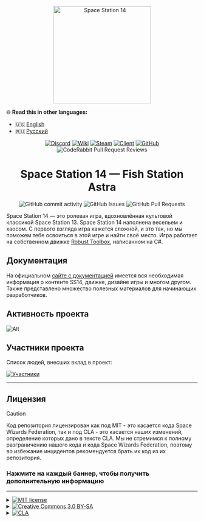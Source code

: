 <p align="center">
  <img alt="Space Station 14" height="256" src="https://i.ibb.co/zV4P12Qg/image-4959.png" />
</p>


🌐 **Read this in other languages:**

- 🇺🇸 [English](README.en.md)
- 🇷🇺 [Русский](README.ru.md)

<div class="header" align="center">

[![Discord](https://img.shields.io/discord/831352358520725506?label=Discord&logo=discord&logoColor=white)](https://fish.station.wiki.shizainc.com/aphrodite/discord)
[![Wiki](https://img.shields.io/badge/Wiki-SS14%20FISH%20STATION%20ASTRA-blue)](https://fish.station.wiki.shizainc.com/aphrodite/)
[![Steam](https://img.shields.io/badge/Steam-SS14%20SUNRISE-blue)](https://store.steampowered.com/app/1255460/Space_Station_14/)
[![Client](https://img.shields.io/badge/Client-Download-blue)](https://spacestation14.io/about/nightlies/)
[![GitHub](https://img.shields.io/github/stars/space-sunrise/space-station-14?style=social)](https://github.com/space-sunrise/lust-station)
![CodeRabbit Pull Request Reviews](https://img.shields.io/coderabbit/prs/github/space-sunrise/sunrise-station?utm_source=oss&utm_medium=github&utm_campaign=space-sunrise%2Fsunrise-station&labelColor=171717&color=FF570A&link=https%3A%2F%2Fcoderabbit.ai&label=CodeRabbit+Reviews)

# Space Station 14 — Fish Station Astra

![GitHub commit activity](https://img.shields.io/github/commit-activity/y/space-sunrise/lust-station)
![GitHub Issues](https://img.shields.io/github/issues/space-sunrise/lust-station)
![GitHub Pull Requests](https://img.shields.io/github/issues-pr-closed/space-sunrise/lust-station)

</div>

Space Station 14 — это ролевая игра, вдохновлённая культовой классикой Space Station 13. Space Station 14 наполнена весельем и хаосом. С первого взгляда игра кажется сложной, и это так, но мы поможем тебе освоиться в этой игре и найти своё место. Игра работает на собственном движке [Robust Toolbox](https://github.com/space-wizards/RobustToolbox), написанном на C#.


## Документация

На официальном [сайте с документацией](https://docs.spacestation14.io/) имеется вся необходимая информация о контенте SS14, движке, дизайне игры и многом другом. Также представлено множество полезных материалов для начинающих разработчиков.

## Активность проекта
![Alt](https://repobeats.axiom.co/api/embed/c2ffe5605f97ca7ab76f36773b0061c2fa60bb7c.svg "Repobeats analytics image")

## Участники проекта

Список людей, внесших вклад в проект:

[![Участники](https://contrib.rocks/image?repo=space-sunrise/lust-station)](https://github.com/space-sunrise/space-station-14/graphs/contributors)

---

## Лицензия

> [!CAUTION]
> Код репозитория лицензирован как под MIT - это касается кода Space Wizards Federation, так и под CLA - это касается наших изменений, определение которых дано в тексте CLA. Мы не стремимся к полному разграничению нашего кода и кода Space Wizards Federation, поэтому во избежание инцидентов рекомендуется брать их код из их репозитория.

### Нажмите на каждый баннер, чтобы получить дополнительную информацию

---

<details>
<summary><a href="#"><img src="https://img.shields.io/badge/licence-MIT-green?style=for-the-badge" alt="MIT license"></a></summary>

>Некоторые файлы лицензированы в соответствии с [MIT license](https://opensource.org/license/MIT), эти файлы являются кодом Space Wizards Federation.
</details>

<details>
<summary><a href="#"><img src="https://img.shields.io/badge/licence-CC_3.0_BY--SA-lightblue?style=for-the-badge" alt="Creative Commons 3.0 BY-SA"></a></summary>

>Все остальные ассеты которые не являются ассетами Sunrise, не относящиеся к коду, включая иконки и звуковые файлы, лицензированы по лицензии [Creative Commons 3.0 BY-SA](https://creativecommons.org/licenses/by-sa/3.0/), если иное не указано в папке или файле.
</details>

<details>
<summary><a href="#"><img src="https://img.shields.io/badge/licence-CLA-orange?style=for-the-badge" alt="CLA"></a></summary>

>Весь код, а так-же ассеты Sunrise, защищены лицензией [CLA](https://github.com/space-sunrise/space-station-14/blob/master/CLA.txt).
</details>
